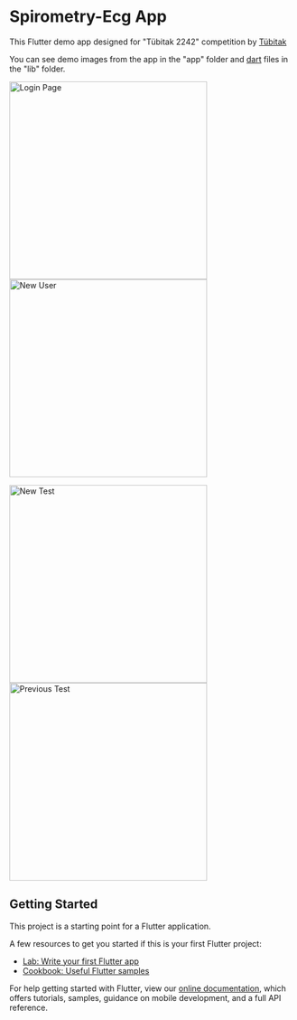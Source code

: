 # Spirometry-Ecg App

This Flutter demo app designed for "Tübitak 2242" competition by <a href="https://www.tubitak.gov.tr/">Tübitak</a>

You can see demo images from the app in the "app" folder and <a href="https://dart.dev/">dart</a> files in the "lib" folder.

<img src="https://github.com/aliosmankaya/spiro_ecg/blob/main/app/login.PNG" alt="Login Page" width="350px" height="auto"><img src="https://github.com/aliosmankaya/spiro_ecg/blob/main/app/new_user.PNG" alt="New User" width="350px" height="auto">

<img src="https://github.com/aliosmankaya/spiro_ecg/blob/main/app/new_test.PNG" alt="New Test" width="350px" height="auto"><img src="https://github.com/aliosmankaya/spiro_ecg/blob/main/app/previous_test.PNG" alt="Previous Test" width="350px" height="auto">

## Getting Started

This project is a starting point for a Flutter application.

A few resources to get you started if this is your first Flutter project:

- [Lab: Write your first Flutter app](https://flutter.dev/docs/get-started/codelab)
- [Cookbook: Useful Flutter samples](https://flutter.dev/docs/cookbook)

For help getting started with Flutter, view our
[online documentation](https://flutter.dev/docs), which offers tutorials,
samples, guidance on mobile development, and a full API reference.
